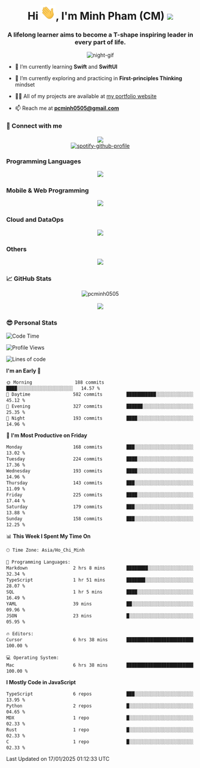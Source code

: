 <h1 align="center">Hi <img src="https://raw.githubusercontent.com/ABSphreak/ABSphreak/master/gifs/Hi.gif" width="40px" />, I'm Minh Pham (CM) <img src="https://media.giphy.com/media/1ynCEtlgMPAeNAqdnu/giphy.gif" width="20px" /> </h1>
<h3 align="center">A lifelong learner aims to become a T-shape inspiring leader in every part of life.</h3>

<p align="center">
  <img src="https://media.giphy.com/media/xUA7bdpLxQhsSQdyog/giphy.gif" alt="night-gif" height="200em"/>
</p>

- 🌱 I’m currently learning **Swift** and **SwiftUI**

- 🔭 I’m currently exploring and practicing in **First-principles Thinking** mindset

- 👨‍💻 All of my projects are available at [my portfolio website](https://pcminh0505.vercel.app/)

- 📫 Reach me at **pcminh0505@gmail.com**


<h3 align="left">🧬 Connect with me</h3>
<p align="center">
<a href="https://linkedin.com/in/pcminh0505" target="blank"><img align="center" src="https://img.shields.io/badge/linkedin-%230077B5.svg?style=for-the-badge&logo=linkedin&logoColor=white" /></a>
<br/>
<a href="https://spotify-github-profile.kittinanx.com/api/view?uid=217d5ndg2rakxarcnspwomj7q&redirect=true">
  <img height="350em" src="https://spotify-github-profile.kittinanx.com/api/view?uid=217d5ndg2rakxarcnspwomj7q&cover_image=true&theme=default&bar_color_cover=true" alt="spotify-github-profile" />
</a>
</p>

<h3 align="left">Programming Languages</h3>
<p align="center">
  <a href="https://skillicons.dev">
    <img src="https://skillicons.dev/icons?i=py,ts,go,rust,java,swift,dart,solidity,cpp" />
  </a>
</p>

<h3 align="left">Mobile & Web Programming</h3>
<p align="center">
  <a href="https://skillicons.dev">
    <img src="https://skillicons.dev/icons?i=react,nextjs,flutter,graphql,fastapi,nodejs,spring,postgres,mongodb" />
  </a>
</p>

<h3 align="left">Cloud and DataOps</h3>
<p align="center">
  <a href="https://skillicons.dev">
     <img src="https://skillicons.dev/icons?i=aws,firebase,gcp,supabase,vercel,docker,kafka,redis,cassandra" />
  </a>
</p>

<h3 align="left">Others</h3>
<p align="center">
  <a href="https://skillicons.dev">
    <img src="https://skillicons.dev/icons?i=apple,anaconda,vscode,figma,postman,notion,obsidian" />
  </a>
</p>

<h3 align="left">📈 GitHub Stats</h3>

<p align="center">
<img height="180em" src="https://github-readme-stats.vercel.app/api?username=pcminh0505&count_private=true&show_icons=true&include_all_commits=true&theme=ayu-mirage&show_icons=true&locale=en" alt="pcminh0505" />
<br/><br/>
<img src="https://github-profile-trophy.vercel.app/?username=pcminh0505&theme=onedark&rank=SECRET,SSS,SS,S,AAA,AA,A&column=3" />
</p>

<h3 align="left">😎 Personal Stats</h3>

<!--START_SECTION:waka-->
![Code Time](http://img.shields.io/badge/Code%20Time-1%2C486%20hrs%2029%20mins-blue)

![Profile Views](http://img.shields.io/badge/Profile%20Views-0-blue)

![Lines of code](https://img.shields.io/badge/From%20Hello%20World%20I%27ve%20Written-11.2%20million%20lines%20of%20code-blue)

**I'm an Early 🐤** 

```text
🌞 Morning                188 commits         ████░░░░░░░░░░░░░░░░░░░░░   14.57 % 
🌆 Daytime                582 commits         ███████████░░░░░░░░░░░░░░   45.12 % 
🌃 Evening                327 commits         ██████░░░░░░░░░░░░░░░░░░░   25.35 % 
🌙 Night                  193 commits         ████░░░░░░░░░░░░░░░░░░░░░   14.96 % 
```
📅 **I'm Most Productive on Friday** 

```text
Monday                   168 commits         ███░░░░░░░░░░░░░░░░░░░░░░   13.02 % 
Tuesday                  224 commits         ████░░░░░░░░░░░░░░░░░░░░░   17.36 % 
Wednesday                193 commits         ████░░░░░░░░░░░░░░░░░░░░░   14.96 % 
Thursday                 143 commits         ███░░░░░░░░░░░░░░░░░░░░░░   11.09 % 
Friday                   225 commits         ████░░░░░░░░░░░░░░░░░░░░░   17.44 % 
Saturday                 179 commits         ███░░░░░░░░░░░░░░░░░░░░░░   13.88 % 
Sunday                   158 commits         ███░░░░░░░░░░░░░░░░░░░░░░   12.25 % 
```


📊 **This Week I Spent My Time On** 

```text
🕑︎ Time Zone: Asia/Ho_Chi_Minh

💬 Programming Languages: 
Markdown                 2 hrs 8 mins        ████████░░░░░░░░░░░░░░░░░   32.34 % 
TypeScript               1 hr 51 mins        ███████░░░░░░░░░░░░░░░░░░   28.07 % 
SQL                      1 hr 5 mins         ████░░░░░░░░░░░░░░░░░░░░░   16.49 % 
YAML                     39 mins             ██░░░░░░░░░░░░░░░░░░░░░░░   09.96 % 
JSON                     23 mins             █░░░░░░░░░░░░░░░░░░░░░░░░   05.95 % 

🔥 Editors: 
Cursor                   6 hrs 38 mins       █████████████████████████   100.00 % 

💻 Operating System: 
Mac                      6 hrs 38 mins       █████████████████████████   100.00 % 
```

**I Mostly Code in JavaScript** 

```text
TypeScript               6 repos             ███░░░░░░░░░░░░░░░░░░░░░░   13.95 % 
Python                   2 repos             █░░░░░░░░░░░░░░░░░░░░░░░░   04.65 % 
MDX                      1 repo              █░░░░░░░░░░░░░░░░░░░░░░░░   02.33 % 
Rust                     1 repo              █░░░░░░░░░░░░░░░░░░░░░░░░   02.33 % 
C                        1 repo              █░░░░░░░░░░░░░░░░░░░░░░░░   02.33 % 
```




 Last Updated on 17/01/2025 01:12:33 UTC
<!--END_SECTION:waka-->

